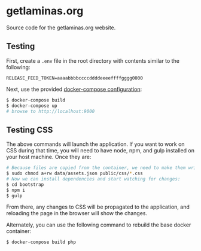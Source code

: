 # getlaminas.org

Source code for the getlaminas.org website.

## Testing

First, create a `.env` file in the root directory with contents similar to the
following:

```env
RELEASE_FEED_TOKEN=aaaabbbbccccddddeeeeffffgggg0000
```

Next, use the provided [docker-compose configuration](docker-compose.yml):

```bash
$ docker-compose build
$ docker-compose up
# browse to http://localhost:9000
```

## Testing CSS

The above commands will launch the application. If you want to work on CSS
during that time, you will need to have node, npm, and gulp installed on your
host machine. Once they are:

```bash
# Because files are copied from the container, we need to make them writable:
$ sudo chmod a+rw data/assets.json public/css/*.css
# Now we can install dependencies and start watching for changes:
$ cd bootstrap
$ npm i
$ gulp
```

From there, any changes to CSS will be propagated to the application, and
reloading the page in the browser will show the changes.

Alternately, you can use the following command to rebuild the base docker
container:

```bash
$ docker-compose build php
```

